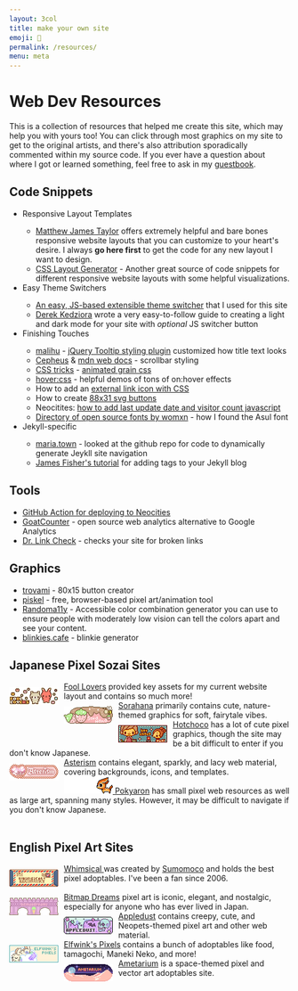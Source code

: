 ```yaml
---
layout: 3col
title: make your own site
emoji: 🎁
permalink: /resources/
menu: meta
---
```


<h1>Web Dev Resources</h1>
This is a collection of resources that helped me create this site, which may help you with yours too! You can click through most graphics on my site to get to the original artists, and there's also attribution sporadically commented within my source code. If you ever have a question about where I got or learned something, feel free to ask in my <a href="/guestbook/">guestbook</a>.
<br>
<h2>Code Snippets</h2>
<ul>
    <li>
        Responsive Layout Templates
    </li>
        <ul>
            <li>
                <a target="_blank" href="https://matthewjamestaylor.com/web-design">Matthew James Taylor</a> offers extremely helpful and bare bones responsive website layouts that you can customize to your heart's desire. I always <b>go here first</b> to get the code for any new layout I want to design.
            </li>
            <li>
                <a target="_blank" href="https://layout.bradwoods.io/">CSS Layout Generator</a> - Another great source of code snippets for different responsive website layouts with some helpful visualizations. 
            </li>
        </ul>
    <li>
        Easy Theme Switchers
    </li>
        <ul>
            <li>
                <a target="_blank" href="https://www.studytonight.com/post/build-a-theme-switcher-for-your-website-with-javascript">An easy, JS-based extensible theme switcher</a> that I used for this site
            </li>
            <li>
                <a target="_blank" href="https://derekkedziora.com/blog/dark-mode-revisited">Derek Kedziora</a> wrote a very easy-to-follow guide to creating a light and dark mode for your site with <i>optional</i> JS switcher button
            </li>
        </ul>
    <li>
        Finishing Touches
    </li>
        <ul>
            <li>
                <a target="_blank" href="http://manos.malihu.gr">malihu</a> - <a target="_blank" href="http://manos.malihu.gr/style-my-tooltips-jquery-plugin">jQuery Tooltip styling plugin</a> customized how title text looks
            </li>
            <li>
                <a target="_blank" href="https://cepheus.neocities.org/">Cepheus</a> & <a target="_blank" href="https://developer.mozilla.org/en-US/docs/Web/CSS/::-webkit-scrollbar">mdn web docs</a> - scrollbar styling
            </li>
            <li>
                <a target="_blank" href="https://css-tricks.com/">CSS tricks</a> - <a target="_blank" href="https://css-tricks.com/snippets/css/animated-grainy-texture/">animated grain css</a>
            </li>
            <li>
                <a target="_blank" href="http://ianlunn.github.io/Hover/">hover:css</a> - helpful demos of tons of on:hover effects
            </li>
            <li>
                How to add an <a target="_blank" href="https://maya.land/monologues/2020/11/12/external-link-icon-with-css.html">external link icon with CSS</a>
            </li>
            <li>
                How to create <a target="_blank" href="https://maya.land/technicalities/svg/">88x31 svg buttons</a>
            </li>
            <li>
                Neocitites: <a target="_blank" href="https://sadgrl.online/learn/articles/last-update-visitors#">how to add last update date and visitor count javascript</a>
            </li>
            <li>
                <a target="_blank" href="https://www.design-research.be/by-womxn/">Directory of open source fonts by womxn</a> - how I found the Asul font
            </li>
        </ul>
    <li>
        Jekyll-specific
    </li>
        <ul>
            <li>
                <a target="_blank" href="https://maria.town/">maria.town</a> - looked at the github repo for code to dynamically generate Jeykll site navigation
            </li>
            <li>
                <a target="_blank" href="https://jameshfisher.com/2019/05/05/how-can-i-add-tags-to-a-jekyll-blog/">James Fisher's tutorial</a> for adding tags to your Jekyll blog
            </li>
        </ul>
</ul>
<h2>Tools</h2>
<ul>
    <li>
        <a target="_blank" href="https://github.com/jonchang/deploy-neocities">GitHub Action for deploying to Neocities</a>
    </li>
    <li>
        <a target="_blank" href="https://www.goatcounter.com/">GoatCounter</a> -  open source web analytics alternative to Google Analytics
    </li>
    <li>
        <a target="_blank" href="https://www.drlinkcheck.com/">Dr. Link Check</a> - checks your site for broken links
    </li>
</ul>
<h2>Graphics</h2>
<ul>
    <li>
        <a target="_blank" href="https://trovami.altervista.org/en/webmasters/makebutton">trovami</a> - 80x15 button creator
    </li>
    <li>
        <a target="_blank" href="https://www.piskelapp.com/">piskel</a> - free, browser-based pixel art/animation tool
    </li>
    <li>
        <a target="_blank" href="https://randoma11y.com/">Randoma11y</a> - Accessible color combination generator you can use to ensure people with moderately low vision can tell the colors apart and see your content.
    </li>
    <li>
        <a target="_blank" href="https://blinkies.cafe/">blinkies.cafe</a> - blinkie generator
    </li>
</ul>
<h2>Japanese Pixel Sozai Sites</h2>
<a target="_blank" href="https://foollovers.com/">
    <img src="/graphics/linkout/foollovers8826.gif" title="Fool Lovers" align="left" style="margin: 10px 10px 0 0;">
    Fool Lovers</a> provided key assets for my current website layout and contains so much more!  
<br>
<a target="_blank" href="http://sorahana.ciao.jp/itempage.htm">
    <img src="/graphics/linkout/sorahana.gif" title="Sorahana" align="left" style="margin: 10px 10px 0 0;"/>
    Sorahana</a> primarily contains cute, nature-themed graphics for soft, fairytale vibes.  
<br>
<a target="_blank" href="http://cute.lolipop.jp/hotchoco.html">
    <img src="/graphics/linkout/hotchoco.gif" title="Hotchoco" align="left" style="margin: 10px 10px 0 0;"/>
    Hotchoco</a> has a lot of cute pixel graphics, though the site may be a bit difficult to enter if you don't know Japanese.  
<br>
<a target="_blank" href="http://www.asterism-m.com/">
    <img src="/graphics/linkout/asterism.gif" title="Asterism" align="left" style="margin: 10px 10px 0 0;">
    Asterism</a> contains elegant, sparkly, and lacy web material, covering backgrounds, icons, and templates.  
<br>
<a target="_blank" href="http://pokyaron.fc2web.com/">
   <img src="/graphics/linkout/pokyaron.gif" title="great sozai resource"/>
   Pokyaron</a> has small pixel web resources as well as large art, spanning many styles. However, it may be difficult to navigate if you don't know Japanese. 
<br>
<br>
<h2>English Pixel Art Sites</h2>
<a target="_blank" href="http://whimsical.heartette.net/">
    <img src="/graphics/linkout/whimsical.gif" title="Whimsical" align="left" style="margin: 10px 10px 0 0;"/>
    Whimsical
</a> was created by <a target="_blank" href="https://heartette.net/">Sumomoco</a> and holds the best pixel adoptables. I've been a fan since 2006.
<br>
<br>
<a target="_blank" href="http://bitmapdreams.lastsecret.net/">
    <img src="/graphics/linkout/bitmapdreams.gif" title="Bitmap Dreams" align="left" style="margin: 10px 10px 0 0;">
    Bitmap Dreams</a> pixel art is iconic, elegant, and nostalgic, especially for anyone who has ever lived in Japan.  
<br>
<a target="_blank" href="https://www.lejlart.com/apple.html">
    <img src="/graphics/linkout/ad_skullsprinkles.gif" title="Appledust" align="left" style="margin: 10px 10px 0 0;"/>
    Appledust</a> contains creepy, cute, and Neopets-themed pixel art and other web material.  
<br>
<a target="_blank" href="https://pixels.heylouise.space/">
    <img src="/graphics/linkout/elfwink-btn3.gif" title="Elfwink's Pixels" align="left" style="margin: 10px 10px 0 0;"/>
    Elfwink's Pixels</a> contains a bunch of adoptables like food, tamagochi, Maneki Neko, and more!  
<br>
<a target="_blank" href="https://amelia.sg/ametarium/">
    <img src="/graphics/linkout/88x31-ametarium.gif" title="Ametarium" align="left" style="margin: 10px 10px 0 0;">
    Ametarium</a> is a space-themed pixel and vector art adoptables site.
